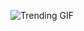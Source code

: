 
<!-- GIF_SECTION -->
![Trending GIF](https://media1.giphy.com/media/v1.Y2lkPThiYjIxNzcybmJudHJzYmhjaHR1YXh6M3lrNXlyNmY3bWFvc2J1NXFyc2l0ZWNkZiZlcD12MV9naWZzX3NlYXJjaCZjdD1n/3ohs7WnQtnXbXOOrO8/giphy.gif)
<!-- END_GIF_SECTION -->
